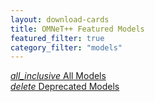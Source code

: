 ```yaml
---
layout: download-cards
title: OMNeT++ Featured Models
featured_filter: true
category_filter: "models"
---
```

<div class="row">
  <div class="col s12 m6">
    <a href="all" class="waves-effect blue-grey btn" style="width: 100%"><i class="material-icons right">all_inclusive</i>&nbsp;All Models</a>
  </div>
  <div class="col s12 m6">
    <a href="deprecated" class="waves-effect blue-grey btn" style="width: 100%"><i class="material-icons right">delete</i>&nbsp;Deprecated Models</a>
  </div>
</div>